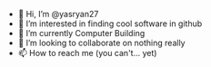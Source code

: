 - 👋 Hi, I’m @yasryan27
- 👀 I’m interested in finding cool software in github
- 🌱 I’m currently Computer Building
- 💞️ I’m looking to collaborate on nothing really
- 📫 How to reach me (you can't... yet)

<!---
yasryan27/yasryan27 is a ✨ special ✨ repository because its `README.md` (this file) appears on your GitHub profile.
You can click the Preview link to take a look at your changes.
--->

